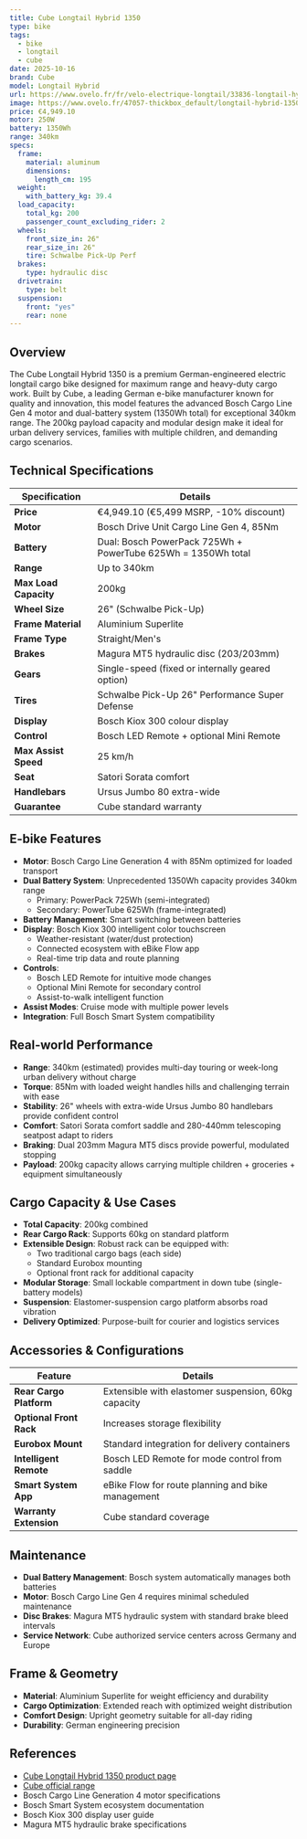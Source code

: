 ```yaml
---
title: Cube Longtail Hybrid 1350
type: bike
tags:
  - bike
  - longtail
  - cube
date: 2025-10-16
brand: Cube
model: Longtail Hybrid
url: https://www.ovelo.fr/fr/velo-electrique-longtail/33836-longtail-hybrid-1350-4054571446589.html
image: https://www.ovelo.fr/47057-thickbox_default/longtail-hybrid-1350.jpg
price: €4,949.10
motor: 250W
battery: 1350Wh
range: 340km
specs:
  frame:
    material: aluminum
    dimensions:
      length_cm: 195
  weight:
    with_battery_kg: 39.4
  load_capacity:
    total_kg: 200
    passenger_count_excluding_rider: 2
  wheels:
    front_size_in: 26"
    rear_size_in: 26"
    tire: Schwalbe Pick-Up Perf
  brakes:
    type: hydraulic disc
  drivetrain:
    type: belt
  suspension:
    front: "yes"
    rear: none
---
```


## Overview

The Cube Longtail Hybrid 1350 is a premium German-engineered electric longtail cargo bike designed for maximum range and heavy-duty cargo work. Built by Cube, a leading German e-bike manufacturer known for quality and innovation, this model features the advanced Bosch Cargo Line Gen 4 motor and dual-battery system (1350Wh total) for exceptional 340km range. The 200kg payload capacity and modular design make it ideal for urban delivery services, families with multiple children, and demanding cargo scenarios.

## Technical Specifications

<!-- BIKE_SPECS_TABLE_START -->
<!-- BIKE_SPECS_TABLE_END -->

| Specification         | Details                                                      |
| --------------------- | ------------------------------------------------------------ |
| **Price**             | €4,949.10 (€5,499 MSRP, -10% discount)                       |
| **Motor**             | Bosch Drive Unit Cargo Line Gen 4, 85Nm                      |
| **Battery**           | Dual: Bosch PowerPack 725Wh + PowerTube 625Wh = 1350Wh total |
| **Range**             | Up to 340km                                                  |
| **Max Load Capacity** | 200kg                                                        |
| **Wheel Size**        | 26" (Schwalbe Pick-Up)                                       |
| **Frame Material**    | Aluminium Superlite                                          |
| **Frame Type**        | Straight/Men's                                               |
| **Brakes**            | Magura MT5 hydraulic disc (203/203mm)                        |
| **Gears**             | Single-speed (fixed or internally geared option)             |
| **Tires**             | Schwalbe Pick-Up 26" Performance Super Defense               |
| **Display**           | Bosch Kiox 300 colour display                                |
| **Control**           | Bosch LED Remote + optional Mini Remote                      |
| **Max Assist Speed**  | 25 km/h                                                      |
| **Seat**              | Satori Sorata comfort                                        |
| **Handlebars**        | Ursus Jumbo 80 extra-wide                                    |
| **Guarantee**         | Cube standard warranty                                       |

## E-bike Features

- **Motor**: Bosch Cargo Line Generation 4 with 85Nm optimized for loaded transport
- **Dual Battery System**: Unprecedented 1350Wh capacity provides 340km range
  - Primary: PowerPack 725Wh (semi-integrated)
  - Secondary: PowerTube 625Wh (frame-integrated)
- **Battery Management**: Smart switching between batteries
- **Display**: Bosch Kiox 300 intelligent color touchscreen
  - Weather-resistant (water/dust protection)
  - Connected ecosystem with eBike Flow app
  - Real-time trip data and route planning
- **Controls**:
  - Bosch LED Remote for intuitive mode changes
  - Optional Mini Remote for secondary control
  - Assist-to-walk intelligent function
- **Assist Modes**: Cruise mode with multiple power levels
- **Integration**: Full Bosch Smart System compatibility

## Real-world Performance

- **Range**: 340km (estimated) provides multi-day touring or week-long urban delivery without charge
- **Torque**: 85Nm with loaded weight handles hills and challenging terrain with ease
- **Stability**: 26" wheels with extra-wide Ursus Jumbo 80 handlebars provide confident control
- **Comfort**: Satori Sorata comfort saddle and 280-440mm telescoping seatpost adapt to riders
- **Braking**: Dual 203mm Magura MT5 discs provide powerful, modulated stopping
- **Payload**: 200kg capacity allows carrying multiple children + groceries + equipment simultaneously

## Cargo Capacity & Use Cases

- **Total Capacity**: 200kg combined
- **Rear Cargo Rack**: Supports 60kg on standard platform
- **Extensible Design**: Robust rack can be equipped with:
  - Two traditional cargo bags (each side)
  - Standard Eurobox mounting
  - Optional front rack for additional capacity
- **Modular Storage**: Small lockable compartment in down tube (single-battery models)
- **Suspension**: Elastomer-suspension cargo platform absorbs road vibration
- **Delivery Optimized**: Purpose-built for courier and logistics services

## Accessories & Configurations

| Feature                 | Details                                             |
| ----------------------- | --------------------------------------------------- |
| **Rear Cargo Platform** | Extensible with elastomer suspension, 60kg capacity |
| **Optional Front Rack** | Increases storage flexibility                       |
| **Eurobox Mount**       | Standard integration for delivery containers        |
| **Intelligent Remote**  | Bosch LED Remote for mode control from saddle       |
| **Smart System App**    | eBike Flow for route planning and bike management   |
| **Warranty Extension**  | Cube standard coverage                              |

## Maintenance

- **Dual Battery Management**: Bosch system automatically manages both batteries
- **Motor**: Bosch Cargo Line Gen 4 requires minimal scheduled maintenance
- **Disc Brakes**: Magura MT5 hydraulic system with standard brake bleed intervals
- **Service Network**: Cube authorized service centers across Germany and Europe

## Frame & Geometry

- **Material**: Aluminium Superlite for weight efficiency and durability
- **Cargo Optimization**: Extended reach with optimized weight distribution
- **Comfort Design**: Upright geometry suitable for all-day riding
- **Durability**: German engineering precision

## References

- [Cube Longtail Hybrid 1350 product page](https://www.ovelo.fr/fr/velo-electrique-longtail/33836-longtail-hybrid-1350-4054571446589.html)
- [Cube official range](https://www.ovelo.fr/fr/247-tous-les-velos-electriques-de-la-marque-cube)
- Bosch Cargo Line Generation 4 motor specifications
- Bosch Smart System ecosystem documentation
- Bosch Kiox 300 display user guide
- Magura MT5 hydraulic brake specifications
